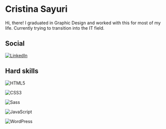# Cristina Sayuri

Hi, there! I graduated in Graphic Design and worked with this for most of my life. Currently trying to transition into the IT field.

## Social

[![LinkedIn](https://img.shields.io/badge/LinkedIn-6b6b6b?style=for-the-badge&logo=linkedin&logoColor=0E76A8)](https://www.linkedin.com/in/cristina-sayuri-oide/)

## Hard skills

![HTML5](https://img.shields.io/badge/HTML5-6b6b6b?style=for-the-badge&logo=html5)

![CSS3](https://img.shields.io/badge/CSS3-6b6b6b?style=for-the-badge&logo=css3&logoColor=264CE4)

![Sass](https://img.shields.io/badge/Sass-6b6b6b?style=for-the-badge&logo=sass)

![JavaScript](https://img.shields.io/badge/JavaScript-6b6b6b?style=for-the-badge&logo=javascript)

![WordPress](https://img.shields.io/badge/WordPress-6b6b6b?style=for-the-badge&logo=wordpress)
